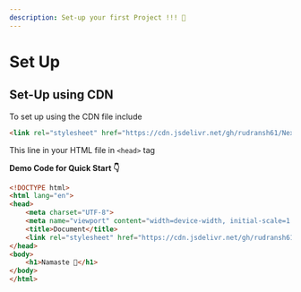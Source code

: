 ```yaml
---
description: Set-up your first Project !!! 🎉
---
```


# Set Up



## Set-Up using CDN

To set up using the CDN file include&#x20;

```html
<link rel="stylesheet" href="https://cdn.jsdelivr.net/gh/rudransh61/NextGenCSS-/src/index.css">
```

This line in your HTML file in `<head>` tag

**Demo Code for Quick Start 👇**

```html
<!DOCTYPE html>
<html lang="en">
<head>
    <meta charset="UTF-8">
    <meta name="viewport" content="width=device-width, initial-scale=1.0">
    <title>Document</title>
    <link rel="stylesheet" href="https://cdn.jsdelivr.net/gh/rudransh61/NextGenCSS-/src/index.css">
</head>
<body>
    <h1>Namaste 🙏</h1>
</body>
</html>
```

